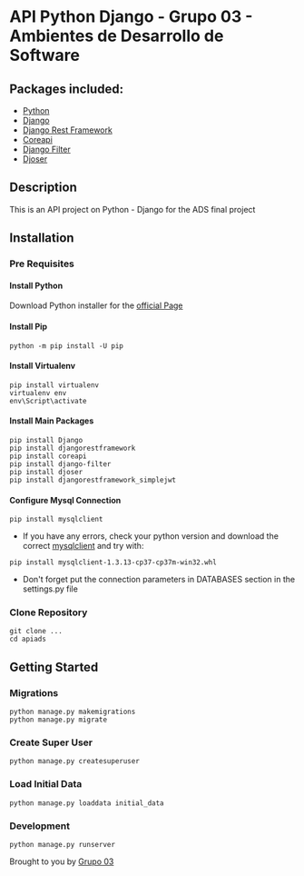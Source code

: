 # API Python Django - Grupo 03 - Ambientes de Desarrollo de Software

## Packages included:

- [Python](https://www.python.org/)
- [Django](https://www.djangoproject.com/)
- [Django Rest Framework](http://www.django-rest-framework.org/)
- [Coreapi](https://pypi.org/project/django-coreapi/)
- [Django Filter](https://django-filter.readthedocs.io/en/master/)
- [Djoser](https://djoser.readthedocs.io/en/latest/getting_started.html)

## Description

This is an API project on Python - Django for the ADS final project

## Installation

### Pre Requisites

#### Install Python

Download Python installer for the [official Page](https://www.python.org/downloads/)

#### Install Pip

```
python -m pip install -U pip
```

#### Install Virtualenv

```
pip install virtualenv
virtualenv env
env\Script\activate
```

#### Install Main Packages

```
pip install Django
pip install djangorestframework
pip install coreapi
pip install django-filter
pip install djoser
pip install djangorestframework_simplejwt
```

#### Configure Mysql Connection

```
pip install mysqlclient
```

- If you have any errors, check your python version and download the correct [mysqlclient](https://www.lfd.uci.edu/~gohlke/pythonlibs/?source=post_page-----f946d0f6f9e3----------------------) and try with:

```
pip install mysqlclient-1.3.13-cp37-cp37m-win32.whl
```

- Don't forget put the connection parameters in DATABASES section in the settings.py file

### Clone Repository

```
git clone ...
cd apiads
```

## Getting Started

### Migrations

```
python manage.py makemigrations
python manage.py migrate
```

### Create Super User

```
python manage.py createsuperuser
```

### Load Initial Data

```
python manage.py loaddata initial_data
```

### Development

```
python manage.py runserver
```

Brought to you by [Grupo 03](https://acme.com)

